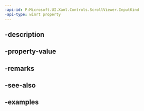 ```yaml
---
-api-id: P:Microsoft.UI.Xaml.Controls.ScrollViewer.InputKind
-api-type: winrt property
---
```


## -description

## -property-value

## -remarks

## -see-also

## -examples

